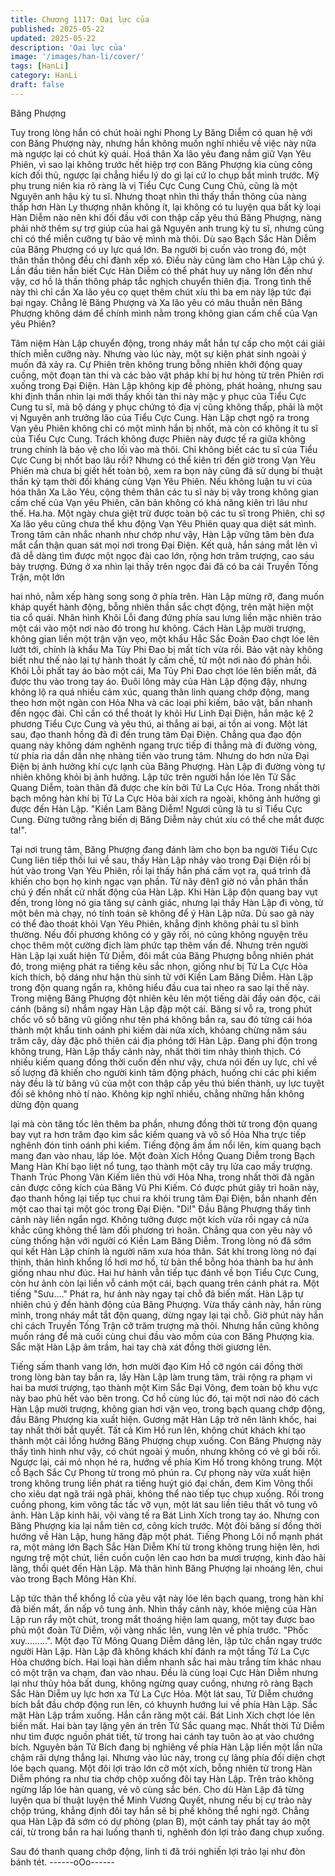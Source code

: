 ```yaml
---
title: Chương 1117: Oai lực của
published: 2025-05-22
updated: 2025-05-22
description: 'Oai lực của'
image: '/images/han-li/cover/'
tags: [HanLi]
category: HanLi
draft: false
---
```


Băng Phượng

Tuy trong lòng hắn có chút hoài nghi Phong Ly Băng Diễm có
quan hệ với con Băng Phượng này, nhưng hắn không muốn nghĩ
nhiều về việc này nữa mà ngược lại có chút kỳ quái. Hoá thân Xa
lão yêu đang nắm giữ Vạn Yêu Phiên, vì sao lại không trước hết
hiệp trợ con Băng Phượng kia cùng công kích đối thủ, ngược lại
chẳng hiểu lý do gì lại cứ lo chụp bắt mình trước.
Mỹ phụ trung niên kia rõ ràng là vị Tiểu Cực Cung Cung Chủ,
cũng là một Nguyên anh hậu kỳ tu sĩ.
Nhưng thoạt nhìn thì thấy thần thông của nàng thấp hơn Hàn Ly
thượng nhân không ít, lại không có tu luyện qua bất kỳ loại Hàn
Diễm nào nên khi đối đầu với con thập cấp yêu thú Băng
Phượng, nàng phải nhờ thêm sự trợ giúp của hai gã Nguyên anh
trung kỳ tu sĩ, nhưng cũng chỉ có thể miễn cưỡng tự bảo vệ mình
mà thôi.
Dù sao Bạch Sắc Hàn Diễm của Băng Phượng có uy lực quá lớn.
Ba người bị cuốn vào trong đó, một thân thần thông đều chỉ đành
xếp xó.
Điều này cũng làm cho Hàn Lập chú ý. Lần đầu tiên hắn biết Cực
Hàn Diễm có thể phát huy uy năng lớn đến như vậy, cơ hồ là thần
thông pháp tắc nghịch chuyển thiên địa.
Trong tình thế này thì chỉ cần Xa lão yêu cọ quẹt thêm chút xíu thì
ba em này lập tức đại bại ngay.
Chẳng lẽ Băng Phượng và Xa lão yêu có mâu thuẫn nên Băng
Phượng không dám để chính mình nằm trong không gian cấm
chế của Vạn yêu Phiên?

Tâm niệm Hàn Lập chuyển động, trong nháy mắt hắn tự cấp cho
một cái giải thích miễn cưỡng này.
Nhưng vào lúc này, một sự kiện phát sinh ngoài ý muốn đã xảy
ra.
Cự Phiên trên không trung bỗng nhiên khởi động quay cuồng,
một đoạn tàn thi và các bảo vật pháp khí bị hư hỏng từ trên Phiên
rơi xuống trong Đại Điện.
Hàn Lập không kịp đề phòng, phát hoảng, nhưng sau khi định
thần nhìn lại mới thấy khối tàn thi này mặc y phục của Tiểu Cực
Cung tu sĩ, mà bộ dáng y phục chứng tỏ địa vị cũng không thấp,
phải là một vị Nguyên anh trưởng lão của Tiểu Cực Cung.
Hàn Lập chợt ngộ ra trong Vạn yêu Phiên không chỉ có một mình
hắn bị nhốt, mà còn có không ít tu sĩ của Tiểu Cực Cung. Trách
không được Phiên này được tế ra giữa không trung chính là bảo
vệ cho lối vào mà thôi.
Chỉ không biết các tu sĩ của Tiểu Cực Cung bị nhốt bao lâu rồi?
Nhưng có thể kiên trì đến giờ trong Vạn Yêu Phiên mà chưa bị
giết hết toàn bộ, xem ra bọn này cũng đã sử dụng bí thuật thần kỳ
tạm thời đối kháng cùng Vạn Yêu Phiên. Nếu không luận tu vi của
hóa thân Xa Lão Yêu, cộng thêm thân các tu sĩ này bị vây trong
không gian cấm chế của Vạn yêu Phiên, căn bản không có khả
năng kiên trì lâu như thế.
Ha.ha. Một ngày chưa giệt trừ được toàn bộ các tu sĩ trong Phiên,
chỉ sợ Xa lão yêu cũng chưa thể khu động Vạn Yêu Phiên quay
qua diệt sát mình.
Trong tâm cân nhắc nhanh như chớp như vậy, Hàn Lập vững tâm
bèn đưa mắt cẩn thận quan sát mọi nơi trong Đại Điện.
Kết quả, hắn sáng mắt lên vì đã dễ dàng tìm được một ngọc đài
cao lớn, rộng hơn trăm trượng, cao sáu bảy trượng. Đứng ở xa
nhìn lại thấy trên ngọc đài đã có ba cái Truyền Tống Trận, một lớn

hai nhỏ, nằm xếp hàng song song ở phía trên.
Hàn Lập mừng rỡ, đang muốn kháp quyết hành động, bỗng nhiên
thần sắc chợt động, trên mặt hiện một tia cổ quái.
Nhân hình Khôi Lỗi đang đứng phía sau lưng liền mặc nhiên trảo
một cái vào một nơi nào đó trong hư không.
Cách Hàn Lập mười trượng, không gian liền một trận vặn vẹo,
một khẩu Hắc Sắc Đoản Đao chợt lóe lên lướt tới, chính là khẩu
Ma Tủy Phi Đao bị mất tích vừa rồi. Bảo vật này không biết như
thế nào lại tự hành thoát ly cấm chế, từ một nơi nào đó phản hồi.
Khôi Lỗi phất tay áo bào một cái, Ma Tủy Phi Đao chợt lóe lên
biến mất, đã được thu vào trong tay áo.
Đuôi lông mày của Hàn Lập động đậy, nhưng không lộ ra quá
nhiều cảm xúc, quang thân linh quang chớp động, mang theo hơn
một ngàn con Hỏa Nha và các loại phi kiếm, bảo vật, bắn nhanh
đến ngọc đài.
Chỉ cần có thể thoát ly khỏi Hư Linh Đại Điện, hắn mặc kệ 2
phương Tiểu Cực Cung và yêu thú, ai thắng ai bại, ai tồn ai vong.
Một lát sau, đạo thanh hồng đã đi đến trung tâm Đại Điện. Chẳng
qua đạo độn quang này không dám nghênh ngang trực tiếp đi
thẳng mà đi đường vòng, từ phía rìa dần dần nhẹ nhàng tiến vào
trung tâm.
Nhưng do hơn nửa Đại Điện bị ảnh hưởng khí cực lạnh của Băng
Phượng. Hàn Lập đi đường vòng tự nhiên không khỏi bị ảnh
hưởng. Lập tức trên người hắn lóe lên Tử Sắc Quang Diễm, toàn
thân đã được che kín bởi Tử La Cực Hỏa.
Trong nhất thời bạch mông hàn khí bị Tử La Cực Hỏa bài xích ra
ngoài, không ảnh hưởng gì được đến Hàn Lập.
"Kiền Lam Băng Diễm! Ngươi cũng là tu sĩ Tiểu Cực Cung. Đừng
tưởng rằng biến dị Băng Diễm này chút xíu có thể che mắt được
ta!".

Tại nơi trung tâm, Băng Phượng đang đánh làm cho bọn ba
người Tiểu Cực Cung liên tiếp thối lui về sau, thấy Hàn Lập nhảy
vào trong Đại Điện rồi bị hút vào trong Vạn Yêu Phiên, rồi lại thấy
hắn phá cấm vọt ra, quá trình đã khiến cho bọn họ kinh ngạc vạn
phần. Từ nãy đên1 giờ nó vẫn phân thần chú ý đến nhất cử nhất
động của Hàn Lập.
Khi Hàn Lập độn quang bay vụt đến, trong lòng nó gia tăng sự
cảnh giác, nhưng lại thấy Hàn Lập đi vòng, từ một bên mà chạy,
nó tính toán sẽ không để ý Hàn Lập nữa. Dù sao gã này có thể
đào thoát khỏi Vạn Yêu Phiên, khẳng định không phải tu sĩ bình
thường. Nếu đối phương không có y gây rối, nó cũng không
nguyện trêu chọc thêm một cường địch làm phức tạp thêm vấn
đề.
Nhưng trên người Hàn Lập lại xuất hiện Tử Diễm, đôi mắt của
Băng Phượng bỗng nhiên phát đỏ, trong miệng phát ra tiếng kêu
sắc nhọn, giống như bị Tử La Cực Hỏa kích thích, bộ dáng như
hận thù sinh tử với Kiền Lam Băng Diễm.
Hàn Lập trong độn quang ngẩn ra, không hiểu đầu cua tai nheo ra
sao lại thế này. Trong miệng Băng Phượng đột nhiên kêu lên một
tiếng dài đầy oán độc, cái cánh (băng sí) nhắm ngay Hàn Lập đập
một cái.
Băng sí vỗ ra, trong phút chốc vô số băng vũ giống như tên phá
không bắn ra, sau đó từng cái hóa thành một khẩu tinh oánh phi
kiếm dài nửa xích, khỏang chừng năm sáu trăm cây, dày đặc phô
thiên cái địa phóng tới Hàn Lập.
Đang phi độn trong không trung, Hàn Lập thấy cảnh này, nhất thời
tim nhảy thình thịch.
Có nhiều kiếm quang đồng thời cuốn đến như vậy, chưa nói đến
uy lực, chỉ về số lượng đã khiến cho người kinh tâm động phách,
huống chi các phi kiếm này đều là từ băng vũ của một con thập
cấp yêu thú biến thành, uy lực tuyệt đối sẽ không nhỏ tí nào.
Không kịp nghĩ nhiều, chẳng những hắn không dừng độn quang

lại mà còn tăng tốc lên thêm ba phần, nhưng đồng thời từ trong
độn quang bay vụt ra hơn trăm đạo kim sắc kiếm quang và vô số
Hỏa Nha trực tiếp nghênh đón tinh oánh phi kiếm.
Tiếng động ầm ầm nổi lên, kim quang bạch mang đan vào nhau,
lấp lóe. Một đoàn Xích Hồng Quang Diễm trong Bạch Mang Hàn
Khí bạo liệt nổ tung, tạo thành một cây trụ lửa cao mấy trượng.
Thanh Trúc Phong Vân Kiếm liên thủ với Hỏa Nha, trong nhất thời
đã ngăn cản được công kích của Băng Vũ Phi Kiếm.
Có được phút giây trì hoãn này, đạo thanh hồng lại tiếp tục chui ra
khỏi trung tâm Đại Điện, bắn nhanh đến một cao thai tại một góc
trong Đại Điện.
"Di!" Đầu Băng Phượng thấy tình cảnh này liền ngẩn ngơ. Không
tưởng được một kích vừa rồi ngay cả nửa khắc cũng không thể
làm đối phương trì hoãn.
Chẳng qua con yêu này vô cùng thống hận với người có Kiền
Lam Băng Diễm. Trong lòng nó đã sớm qui kết Hàn Lập chính là
người năm xưa hóa thân. Sát khí trong lòng nó đại thịnh, thân
hình khổng lồ hơi mơ hồ, từ bản thể bỗng hóa thành ba hư ảnh
giống nhau như đúc.
Hai hư hảnh vẫn tiếp tục đánh về bọn Tiểu Cực Cung, còn hư ảnh
còn lại liền vỗ cánh một cái, bạch quang trên cánh phát ra. Một
tiếng "Sưu…." Phát ra, hư ảnh này ngay tại chỗ đã biến mất.
Hàn Lập tự nhiên chú ý đến hành động của Băng Phượng. Vừa
thấy cảnh này, hắn rùng mình, trong nháy mắt tắt độn quang,
dừng ngay lại tại chỗ.
Giờ phút này hắn chỉ cách Truyền Tống Trận cỡ trăm trượng mà
thôi.
Nhưng hắn cũng không muốn ráng để mà cuối cùng chui đầu vào
mồm của con Băng Phượng kia.
Sắc mặt Hàn Lập âm trầm, hai tay chà xát đồng thời giương lên.

Tiếng sấm thanh vang lớn, hơn mười đạo Kim Hồ cỡ ngón cái
đồng thời trong lòng bàn tay bắn ra, lấy Hàn Lập làm trung tâm,
trải rộng ra phạm vi hai ba mươi trượng, tạo thành một Kim Sắc
Đại Võng, đem toàn bộ khu vực này bao phủ hết vào bên trong.
Cơ hồ cùng lúc đó, tại một nơi nào đó cách Hàn Lập mười
trượng, không gian hơi vặn vẹo, trong bạch quang chớp động,
đầu Băng Phượng kia xuất hiện.
Gương mặt Hàn Lập trở nên lãnh khốc, hai tay nhất thời bắt
quyết.
Tất cả Kim Hồ run lên, không chút khách khí tạo thành một cái
lồng hướng Băng Phượng chụp xuống.
Con Băng Phượng này thấy tình hình như vậy, có chút ngoài ý
muốn, nhưng không có vẻ gì bối rối. Ngược lại, cái mỏ nhọn hé
ra, hướng về phía Kim Hồ trong không trung.
Một cỗ Bạch Sắc Cự Phong từ trong mỏ phún ra. Cự phong này
vừa xuất hiện trong không trung liền phát ra tiếng huýt gió đại
chấn, đem Kim Võng thổi cho xiêu dạt ngã trái ngã phải, không
thể nào tiếp tục chụp xuống. Rồi trong cuồng phong, kim võng tấc
tấc vỡ vụn, một lát sau liền tiêu thất vô tung vô ảnh.
Hàn Lập kinh hãi, vội vàng tế ra Bát Linh Xích trong tay áo.
Nhưng con Băng Phượng kia lại nắm tiên cơ, công kích trước.
Một đôi băng sí đồng thời hướng về Hàn Lập, hung hăng đập một
phát.
Tiếng Phong Lôi nổ mạnh phát ra, một mảng lớn Bạch Sắc Hàn
Diễm Khí từ trong không trung hiện lên, hơi ngưng trệ một chút,
liền cuồn cuộn lên cao hơn ba mươi trượng, kinh đào hãi lãng,
thổi quét đến Hàn Lập.
Mà thân hình Băng Phượng lại nhoáng lên, chui vào trong Bạch
Mông Hàn Khí.

Lập tức thân thể khổng lồ của yêu vật này lóe lên bạch quang,
trong hàn khí đã biến mất, ẩn nấp vô tung ảnh.
Nhìn thấy cảnh này, khóe miệng của Hàn Lập run rẩy một chút,
trong mắt thoáng hiện lam quang, một tay được bao phủ một
đoàn Tử Diễm, vội vàng nhấc lên, vung lên về phía trước.
"Phốc xuy………".
Một đạo Tử Mông Quang Diễm dâng lên, lập tức chắn ngay trước
người Hàn Lập.
Hàn Lập đã không khách khí đánh ra một tầng Tử La Cực Hỏa
chướng bích. Hai loại hàn diễm nhanh sắc hai màu trắng tím khác
nhau có một trận va chạm, đan vào nhau. Đều là cùng loại Cực
Hàn Diễm nhưng lại như thủy hỏa bất dung, không ngừng quay
cuồng, nhưng rõ ràng Bạch Sắc Hàn Diễm uy lực hơn xa Tử La
Cực Hỏa. Một lát sau, Tử Diễm chướng bích bắt đầu chớp động
run lên, có khuynh hướng lui về phía Hàn Lập.
Sắc mặt Hàn Lập trầm xuống. Hắn cắn răng một cái. Bát Linh
Xích chợt lóe lên biến mất. Hai bàn tay lặng yên án trên Tử Sắc
quang mạc. Nhất thời Tử Diễm như tìm được nguồn phát tiết, từ
trong hai cánh tay tuôn ào ạt vào chướng bích. Nguyên bản Tử
Bích đang bị nghiêng về phía Hàn Lập liền một lần nữa chậm rãi
dựng thẳng lại.
Nhưng vào lúc này, trong cự lãng phía đối diện chợt lóe bạch
quang. Một đôi lợi trảo lớn cỡ một xích, bỗng nhiên từ trong Hàn
Diễm phóng ra như tia chớp chộp xuống đôi tay Hàn Lập.
Trên trảo không ngừng lấp lóe hàn quang, vẻ vô cùng sắc bén.
Cho dù Hàn Lập đã từng luyện qua bí thuật luyện thể Minh
Vương Quyết, nhưng nếu bị cự trảo này chộp trúng, khẳng định
đôi tay hắn sẽ bị phế không thể nghi ngờ.
Chẳng qua Hàn Lập đã sớm có dự phòng (plan B), một cánh tay
phất tay áo một cái, từ trong bắn ra hai luồng thanh ti, nghênh đón
lợi trảo đang chụp xuống.

Sau đó thanh quang chớp động, linh ti đã trói nghiến lợi trảo lại
như đòn bánh tét.
------oOo------
